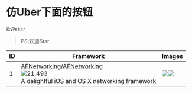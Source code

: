 # 仿Uber下面的按钮
 `欢迎star` 
 >PS:欢迎Star
 
|ID|Framework|Images|
|---|---|---|
|1|[AFNetworking/AFNetworking](https://www.github.com/AFNetworking/AFNetworking)<br/><img src="http://download.easyicon.net/png/1169241/16/"/>21,493<br/>A delightful iOS and OS X networking framework|![](https://camo.githubusercontent.com/1560be050811ab73457e90aee62cd1cd257c7fb9/68747470733a2f2f7261772e6769746875622e636f6d2f41464e6574776f726b696e672f41464e6574776f726b696e672f6173736574732f61666e6574776f726b696e672d6c6f676f2e706e67)![](https://camo.githubusercontent.com/8899865b0bce40080ab90f15316efad88689d893/68747470733a2f2f7472617669732d63692e6f72672f41464e6574776f726b696e672f41464e6574776f726b696e672e737667)|
